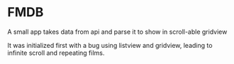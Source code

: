# FMDB
A small app takes data from api and parse it to show in scroll-able gridview 


It was initialized first with a bug using listview and gridview, leading to infinite scroll and repeating films.

